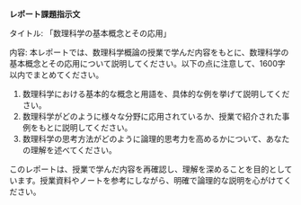 **レポート課題指示文**

タイトル: 「数理科学の基本概念とその応用」

内容: 本レポートでは、数理科学概論の授業で学んだ内容をもとに、数理科学の基本概念とその応用について説明してください。以下の点に注意して、1600字以内でまとめてください。

1. 数理科学における基本的な概念と用語を、具体的な例を挙げて説明してください。
2. 数理科学がどのように様々な分野に応用されているか、授業で紹介された事例をもとに説明してください。
3. 数理科学の思考方法がどのように論理的思考力を高めるかについて、あなたの理解を述べてください。

このレポートは、授業で学んだ内容を再確認し、理解を深めることを目的としています。授業資料やノートを参考にしながら、明確で論理的な説明を心がけてください。